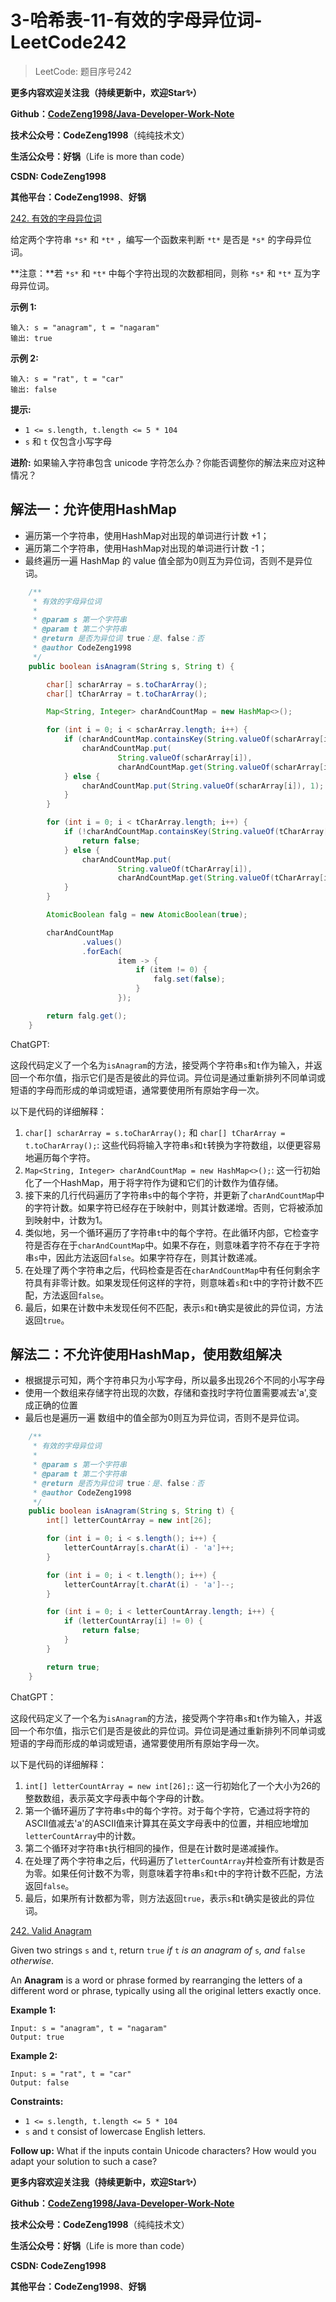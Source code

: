 # 3-哈希表-11-有效的字母异位词-LeetCode242

> LeetCode: 题目序号242



**更多内容欢迎关注我（持续更新中，欢迎Star✨）**

**Github：[CodeZeng1998/Java-Developer-Work-Note](https://github.com/CodeZeng1998/Java-Developer-Work-Note)**

**技术公众号：CodeZeng1998**（纯纯技术文）

**生活公众号：好锅**（Life is more than code）

**CSDN: CodeZeng1998**

**其他平台：CodeZeng1998**、**好锅**



[242. 有效的字母异位词](https://leetcode.cn/problems/valid-anagram/)

给定两个字符串 `*s*` 和 `*t*` ，编写一个函数来判断 `*t*` 是否是 `*s*` 的字母异位词。

**注意：**若 `*s*` 和 `*t*` 中每个字符出现的次数都相同，则称 `*s*` 和 `*t*` 互为字母异位词。

 

**示例 1:**

```
输入: s = "anagram", t = "nagaram"
输出: true
```

**示例 2:**

```
输入: s = "rat", t = "car"
输出: false
```

 

**提示:**

- `1 <= s.length, t.length <= 5 * 104`
- `s` 和 `t` 仅包含小写字母

 

**进阶:** 如果输入字符串包含 unicode 字符怎么办？你能否调整你的解法来应对这种情况？





## 解法一：允许使用HashMap

* 遍历第一个字符串，使用HashMap对出现的单词进行计数 +1；
* 遍历第二个字符串，使用HashMap对出现的单词进行计数 -1；
* 最终遍历一遍 HashMap 的 value 值全部为0则互为异位词，否则不是异位词。

```java
    /**
     * 有效的字母异位词
     *
     * @param s 第一个字符串
     * @param t 第二个字符串
     * @return 是否为异位词 true：是、false：否
     * @author CodeZeng1998
     */
    public boolean isAnagram(String s, String t) {

        char[] scharArray = s.toCharArray();
        char[] tCharArray = t.toCharArray();

        Map<String, Integer> charAndCountMap = new HashMap<>();

        for (int i = 0; i < scharArray.length; i++) {
            if (charAndCountMap.containsKey(String.valueOf(scharArray[i]))) {
                charAndCountMap.put(
                        String.valueOf(scharArray[i]),
                        charAndCountMap.get(String.valueOf(scharArray[i])) + 1);
            } else {
                charAndCountMap.put(String.valueOf(scharArray[i]), 1);
            }
        }

        for (int i = 0; i < tCharArray.length; i++) {
            if (!charAndCountMap.containsKey(String.valueOf(tCharArray[i]))) {
                return false;
            } else {
                charAndCountMap.put(
                        String.valueOf(tCharArray[i]),
                        charAndCountMap.get(String.valueOf(tCharArray[i])) - 1);
            }
        }

        AtomicBoolean falg = new AtomicBoolean(true);

        charAndCountMap
                .values()
                .forEach(
                        item -> {
                            if (item != 0) {
                                falg.set(false);
                            }
                        });

        return falg.get();
    }
```



ChatGPT:

这段代码定义了一个名为`isAnagram`的方法，接受两个字符串`s`和`t`作为输入，并返回一个布尔值，指示它们是否是彼此的异位词。异位词是通过重新排列不同单词或短语的字母而形成的单词或短语，通常要使用所有原始字母一次。

以下是代码的详细解释：

1. `char[] scharArray = s.toCharArray();` 和 `char[] tCharArray = t.toCharArray();`: 这些代码将输入字符串`s`和`t`转换为字符数组，以便更容易地遍历每个字符。
2. `Map<String, Integer> charAndCountMap = new HashMap<>();`: 这一行初始化了一个HashMap，用于将字符作为键和它们的计数作为值存储。
3. 接下来的几行代码遍历了字符串`s`中的每个字符，并更新了`charAndCountMap`中的字符计数。如果字符已经存在于映射中，则其计数递增。否则，它将被添加到映射中，计数为1。
4. 类似地，另一个循环遍历了字符串`t`中的每个字符。在此循环内部，它检查字符是否存在于`charAndCountMap`中。如果不存在，则意味着字符不存在于字符串`s`中，因此方法返回`false`。如果字符存在，则其计数递减。
5. 在处理了两个字符串之后，代码检查是否在`charAndCountMap`中有任何剩余字符具有非零计数。如果发现任何这样的字符，则意味着`s`和`t`中的字符计数不匹配，方法返回`false`。
6. 最后，如果在计数中未发现任何不匹配，表示`s`和`t`确实是彼此的异位词，方法返回`true`。







## 解法二：不允许使用HashMap，使用数组解决

* 根据提示可知，两个字符串只为小写字母，所以最多出现26个不同的小写字母
* 使用一个数组来存储字符出现的次数，存储和查找时字符位置需要减去'a',变成正确的位置
* 最后也是遍历一遍 数组中的值全部为0则互为异位词，否则不是异位词。

```java
    /**
     * 有效的字母异位词
     *
     * @param s 第一个字符串
     * @param t 第二个字符串
     * @return 是否为异位词 true：是、false：否
     * @author CodeZeng1998
     */
    public boolean isAnagram(String s, String t) {
        int[] letterCountArray = new int[26];

        for (int i = 0; i < s.length(); i++) {
            letterCountArray[s.charAt(i) - 'a']++;
        }

        for (int i = 0; i < t.length(); i++) {
            letterCountArray[t.charAt(i) - 'a']--;
        }

        for (int i = 0; i < letterCountArray.length; i++) {
            if (letterCountArray[i] != 0) {
                return false;
            }
        }

        return true;
    }
```

ChatGPT：

这段代码定义了一个名为`isAnagram`的方法，接受两个字符串`s`和`t`作为输入，并返回一个布尔值，指示它们是否是彼此的异位词。异位词是通过重新排列不同单词或短语的字母而形成的单词或短语，通常要使用所有原始字母一次。

以下是代码的详细解释：

1. `int[] letterCountArray = new int[26];`: 这一行初始化了一个大小为26的整数数组，表示英文字母表中每个字母的计数。
2. 第一个循环遍历了字符串`s`中的每个字符。对于每个字符，它通过将字符的ASCII值减去'a'的ASCII值来计算其在英文字母表中的位置，并相应地增加`letterCountArray`中的计数。
3. 第二个循环对字符串`t`执行相同的操作，但是在计数时是递减操作。
4. 在处理了两个字符串之后，代码遍历了`letterCountArray`并检查所有计数是否为零。如果任何计数不为零，则意味着字符串`s`和`t`中的字符计数不匹配，方法返回`false`。
5. 最后，如果所有计数都为零，则方法返回`true`，表示`s`和`t`确实是彼此的异位词。





[242. Valid Anagram](https://leetcode.cn/problems/valid-anagram/)

Given two strings `s` and `t`, return `true` *if* `t` *is an anagram of* `s`*, and* `false` *otherwise*.

An **Anagram** is a word or phrase formed by rearranging the letters of a different word or phrase, typically using all the original letters exactly once.

 

**Example 1:**

```
Input: s = "anagram", t = "nagaram"
Output: true
```

**Example 2:**

```
Input: s = "rat", t = "car"
Output: false
```

 

**Constraints:**

- `1 <= s.length, t.length <= 5 * 104`
- `s` and `t` consist of lowercase English letters.

 

**Follow up:** What if the inputs contain Unicode characters? How would you adapt your solution to such a case?





**更多内容欢迎关注我（持续更新中，欢迎Star✨）**

**Github：[CodeZeng1998/Java-Developer-Work-Note](https://github.com/CodeZeng1998/Java-Developer-Work-Note)**

**技术公众号：CodeZeng1998**（纯纯技术文）

**生活公众号：好锅**（Life is more than code）

**CSDN: CodeZeng1998**

**其他平台：CodeZeng1998**、**好锅**
